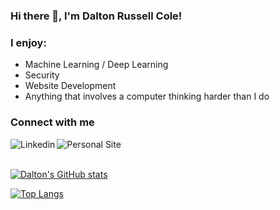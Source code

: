 ### Hi there 👋, I'm Dalton Russell Cole!

### I enjoy:
<ul>
  <li>Machine Learning / Deep Learning</li>
  <li>Security</li>
  <li>Website Development</li>
  <li>Anything that involves a computer thinking harder than I do</li>
</ul>

### Connect with me

[<img align="left" alt="Linkedin" src="https://img.shields.io/badge/linkedin-%230077B5.svg?&style=for-the-badge&logo=linkedin&logoColor=white" />](https://www.linkedin.com/in/daltoncole1/)
[<img align="left" alt="Personal Site" src="https://img.shields.io/badge/Personal%20Site-%2300ffff.svg?&style=for-the-badge" />](https://www.daltoncole.com/)

<br>
<br>

[![Dalton's GitHub stats](https://github-readme-stats.vercel.app/api?username=DaltonCole&count_private=true&show_icons=true&theme=cobalt)](https://github.com/anuraghazra/github-readme-stats)

[![Top Langs](https://github-readme-stats.vercel.app/api/top-langs/?username=DaltonCole&layout=compact)](https://github.com/anuraghazra/github-readme-stats)


<!--
**DaltonCole/DaltonCole** is a ✨ _special_ ✨ repository because its `README.md` (this file) appears on your GitHub profile.

Here are some ideas to get you started:

- 🔭 I’m currently working on ...
- 🌱 I’m currently learning ...
- 👯 I’m looking to collaborate on ...
- 🤔 I’m looking for help with ...
- 💬 Ask me about ...
- 📫 How to reach me: ...
- 😄 Pronouns: ...
- ⚡ Fun fact: ...
-->
